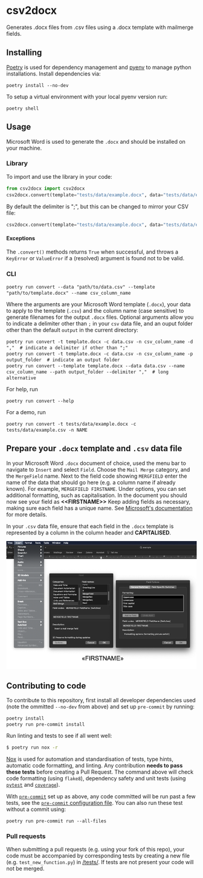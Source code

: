 # csv2docx

Generates .docx files from .csv files using a .docx template with mailmerge fields.

## Installing

[Poetry](https://python-poetry.org/) is used for dependency management and
[pyenv](https://github.com/pyenv/pyenv) to manage python installations. Install dependencies via:

    poetry install --no-dev

To setup a virtual environment with your local pyenv version run:

    poetry shell

## Usage
Microsoft Word is used to generate the `.docx` and should be installed on your machine.

### Library

To import and use the library in your code:

```python
from csv2docx import csv2docx
csv2docx.convert(template="tests/data/example.docx", data="tests/data/example.csv", name="NAME")
```
By default the delimiter is ";", but this can be changed to mirror your CSV file:

```python
csv2docx.convert(template="tests/data/example.docx", data="tests/data/example.csv", name="NAME", delimiter=",")
```

#### Exceptions

The `.convert()` methods returns `True` when successful, and throws a `KeyError` or `ValueError` if a (resolved) argument is found not to be valid.

### CLI

```shell
poetry run convert --data "path/to/data.csv" --template "path/to/template.docx" --name csv_column_name
```

Where the arguments are your Microsoft Word template (`.docx`), your data to apply to the template (`.csv`) and the column name (case sensitive) to generate filenames for the output `.docx` files. Optional arguments allow you to indicate a delimiter other than `;` in your `csv` data file, and an ouput folder other than the default `output` in the current directory:

```shell
poetry run convert -t template.docx -c data.csv -n csv_column_name -d ","  # indicate a delimiter if other than ";"
poetry run convert -t template.docx -c data.csv -n csv_column_name -p output_folder  # indicate an output folder
poetry run convert --template template.docx --data data.csv --name csv_column_name --path output_folder --delimiter ","  # long alternative
```

For help, run

```shell
poetry run convert --help
```

For a demo, run

```shell
poetry run convert -t tests/data/example.docx -c tests/data/example.csv -n NAME
```

## Prepare your `.docx` template and `.csv` data file

In your Microsoft Word `.docx` document of choice, used the menu bar to navigate to `Insert` and select `Field`. Choose the `Mail Merge` category, and the `MergeField` name. Next to the field code showing `MERGFIELD` enter the name of the data that should go here (e.g. a column name if already known). For example, `MERGEFIELD FIRSTNAME`. Under options, you can set additional formatting, such as capitalisation. In the document you should now see your field as **\<\<FIRSTNAME\>\>** Keep adding fields as necessary, making sure each field has a unique name. See [Microsoft's documentation](https://support.microsoft.com/en-gb/office/insert-edit-and-view-fields-in-word-c429bbb0-8669-48a7-bd24-bab6ba6b06bb) for more details.

In your `.csv` data file, ensure that each field in the `.docx` template is represented by a column in the column header and **CAPITALISED**.

![Go to Insert, Field, select Mailmerge and Mergefield, and additional options](images/prep_docx.png)

## Contributing to code

To contribute to this repository, first install all developer dependencies used (note the ommitted `--no-dev` from above) and set up `pre-commit` by running:

```shell
poetry install
poetry run pre-commit install
```

Run linting and tests to see if all went well:

```sh
$ poetry run nox -r
```

[Nox](https://nox.thea.codes/) is used for automation and standardisation of tests, type hints, automatic code formatting, and linting. Any contribution **needs to pass these tests** before creating a Pull Request. The command above will check code formatting (using `flake8`), dependency safety and unit tests (using [`pytest`](https://docs.pytest.org/en/latest/) and [`coverage`](https://coverage.readthedocs.io/)).

With [`pre-commit`](https://pre-commit.com/) set up as above, any code committed will be run past a few tests, see the [`pre-commit` configuration file](.pre-commit-config.yaml). You can also run these test without a commit using:

```shell
poetry run pre-commit run --all-files
```

### Pull requests
When submitting a pull requests (e.g. using your fork of this repo), your code must be accompanied by corresponding tests by creating a new file (e.g. `test_new_function.py`) in [/tests/](/tests). If tests are not present your code will not be merged.
